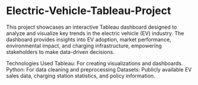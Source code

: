 # Electric-Vehicle-Tableau-Project
 This project showcases an interactive Tableau dashboard designed to analyze and visualize key trends in the electric vehicle (EV) industry. The dashboard provides insights into EV adoption, market performance, environmental impact, and charging infrastructure, empowering stakeholders to make data-driven decisions.

Technologies Used
Tableau: For creating visualizations and dashboards.
Python: For data cleaning and preprocessing 
Datasets: Publicly available EV sales data, charging station statistics, and policy information.
